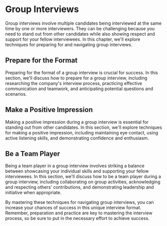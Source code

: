 Group Interviews
=======================================================================

Group interviews involve multiple candidates being interviewed at the same time by one or more interviewers. They can be challenging because you need to stand out from other candidates while also showing respect and support for your fellow interviewees. In this chapter, we'll explore techniques for preparing for and navigating group interviews.

Prepare for the Format
----------------------

Preparing for the format of a group interview is crucial for success. In this section, we'll discuss how to prepare for a group interview, including researching the company's interview process, practicing effective communication and teamwork, and anticipating potential questions and scenarios.

Make a Positive Impression
--------------------------

Making a positive impression during a group interview is essential for standing out from other candidates. In this section, we'll explore techniques for making a positive impression, including maintaining eye contact, using active listening skills, and demonstrating confidence and enthusiasm.

Be a Team Player
----------------

Being a team player in a group interview involves striking a balance between showcasing your individual skills and supporting your fellow interviewees. In this section, we'll discuss how to be a team player during a group interview, including collaborating on group activities, acknowledging and respecting others' contributions, and demonstrating leadership and initiative when appropriate.

By mastering these techniques for navigating group interviews, you can increase your chances of success in this unique interview format. Remember, preparation and practice are key to mastering the interview process, so be sure to put in the necessary effort to achieve success.
